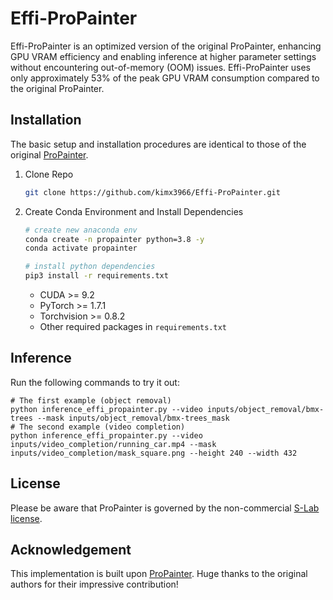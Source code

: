 # Effi-ProPainter
Effi-ProPainter is an optimized version of the original ProPainter, enhancing GPU VRAM efficiency and enabling inference at higher parameter settings without encountering out-of-memory (OOM) issues. Effi-ProPainter uses only approximately 53% of the peak GPU VRAM consumption compared to the original ProPainter.

## Installation
The basic setup and installation procedures are identical to those of the original [ProPainter](https://github.com/sczhou/ProPainter).

1. Clone Repo

   ```bash
   git clone https://github.com/kimx3966/Effi-ProPainter.git
   ```

2. Create Conda Environment and Install Dependencies

   ```bash
   # create new anaconda env
   conda create -n propainter python=3.8 -y
   conda activate propainter

   # install python dependencies
   pip3 install -r requirements.txt
   ```

   - CUDA >= 9.2
   - PyTorch >= 1.7.1
   - Torchvision >= 0.8.2
   - Other required packages in `requirements.txt`


## Inference
Run the following commands to try it out:
```shell
# The first example (object removal)
python inference_effi_propainter.py --video inputs/object_removal/bmx-trees --mask inputs/object_removal/bmx-trees_mask 
# The second example (video completion)
python inference_effi_propainter.py --video inputs/video_completion/running_car.mp4 --mask inputs/video_completion/mask_square.png --height 240 --width 432
```

## License
Please be aware that ProPainter is governed by the non-commercial [S-Lab license](https://github.com/sczhou/ProPainter/blob/main/LICENSE).

## Acknowledgement
This implementation is built upon [ProPainter](https://github.com/sczhou/ProPainter). Huge thanks to the original authors for their impressive contribution!